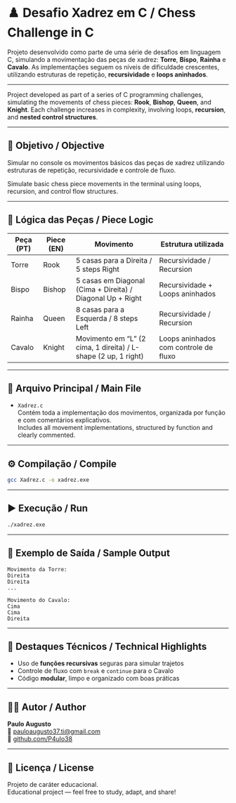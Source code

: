 # ♟️ Desafio Xadrez em C / Chess Challenge in C

Projeto desenvolvido como parte de uma série de desafios em linguagem C, simulando a movimentação das peças de xadrez: **Torre**, **Bispo**, **Rainha** e **Cavalo**. As implementações seguem os níveis de dificuldade crescentes, utilizando estruturas de repetição, **recursividade** e **loops aninhados**.

---

Project developed as part of a series of C programming challenges, simulating the movements of chess pieces: **Rook**, **Bishop**, **Queen**, and **Knight**. Each challenge increases in complexity, involving loops, **recursion**, and **nested control structures**.

---

## 🎯 Objetivo / Objective

Simular no console os movimentos básicos das peças de xadrez utilizando estruturas de repetição, recursividade e controle de fluxo.

Simulate basic chess piece movements in the terminal using loops, recursion, and control flow structures.

---

## 🧠 Lógica das Peças / Piece Logic

| Peça (PT) | Piece (EN) | Movimento | Estrutura utilizada |
|----------|------------|-----------|----------------------|
| Torre    | Rook       | 5 casas para a Direita / 5 steps Right | Recursividade / Recursion |
| Bispo    | Bishop     | 5 casas em Diagonal (Cima + Direita) / Diagonal Up + Right | Recursividade + Loops aninhados |
| Rainha   | Queen      | 8 casas para a Esquerda / 8 steps Left | Recursividade / Recursion |
| Cavalo   | Knight     | Movimento em “L” (2 cima, 1 direita) / L-shape (2 up, 1 right) | Loops aninhados com controle de fluxo |

---

## 📄 Arquivo Principal / Main File

- `Xadrez.c`  
  Contém toda a implementação dos movimentos, organizada por função e com comentários explicativos.  
  Includes all movement implementations, structured by function and clearly commented.

---

## ⚙️ Compilação / Compile

```bash
gcc Xadrez.c -o xadrez.exe
```

---

## ▶️ Execução / Run

```bash
./xadrez.exe
```

---

## 🧪 Exemplo de Saída / Sample Output

```
Movimento da Torre:
Direita
Direita
...

Movimento do Cavalo:
Cima
Cima
Direita
```

---

## 🧩 Destaques Técnicos / Technical Highlights

- Uso de **funções recursivas** seguras para simular trajetos
- Controle de fluxo com `break` e `continue` para o Cavalo
- Código **modular**, limpo e organizado com boas práticas

---

## 👨‍💻 Autor / Author

**Paulo Augusto**  
📧 [pauloaugusto37.ti@gmail.com](mailto:pauloaugusto37.ti@gmail.com)  
🔗 [github.com/P4ulo38](https://github.com/P4ulo38)

---

## 🚀 Licença / License

Projeto de caráter educacional.  
Educational project — feel free to study, adapt, and share!
